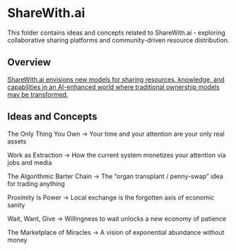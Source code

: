 # ShareWith.ai

This folder contains ideas and concepts related to ShareWith.ai - exploring collaborative sharing platforms and community-driven resource distribution.

## Overview

[ShareWith.ai envisions new models for sharing resources, knowledge, and capabilities in an AI-enhanced world where traditional ownership models may be transformed.
](https://www.youtube.com/watch?v=AfgSrArXLcg)

## Ideas and Concepts

The Only Thing You Own
→ Your time and your attention are your only real assets

Work as Extraction
→ How the current system monetizes your attention via jobs and media

The Algorithmic Barter Chain
→ The “organ transplant / penny-swap” idea for trading anything

Proximity Is Power
→ Local exchange is the forgotten axis of economic sanity

Wait, Want, Give
→ Willingness to wait unlocks a new economy of patience

The Marketplace of Miracles
→ A vision of exponential abundance without money
